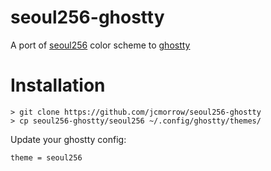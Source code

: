 # seoul256-ghostty

A port of [seoul256](https://github.com/junegunn/seoul256.vim) color scheme to
[ghostty](https://ghostty.org/)


# Installation

```
> git clone https://github.com/jcmorrow/seoul256-ghostty
> cp seoul256-ghostty/seoul256 ~/.config/ghostty/themes/
```

Update your ghostty config:

```
theme = seoul256
```
